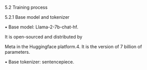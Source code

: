 5.2 Training process

5.2.1 Base model and tokenizer

• Base model: Llama-2-7b-chat-hf.

It is open-sourced and distributed by

Meta in the Huggingface platform.4. It is the version of 7 billion of parameters.

• Base tokenizer: sentencepiece.